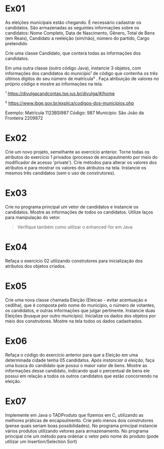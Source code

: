 # Ex01 
As eleições municipais estão chegando. É necessário cadastrar os candidatos. São armazenadas as seguintes informações sobre os candidatos: Nome Completo, Data de Nascimento, Gênero, Total de Bens (em Reais), Candidato a reeleição (sim/não), número do partido, Cargo pretendido

Crie uma classe Candidato, que conterá todas as informações dos candidatos.

Em uma outra classe (outro código Java), instancie 3 objetos, com informações dos candidatos do município¹ de código que contenha os três últimos dígitos do seu número de matrícula² . Faça atribuição de valores no próprio código e mostre as informações na tela.

¹
https://divulgacandcontas.tse.jus.br/divulga/#/home


²
https://www.ibge.gov.br/explica/codigos-dos-municipios.php

Exemplo: Matrícula 1123BSI987
Código: 987
Município: São João da Fronteira 2209872


# Ex02
Crie um novo projeto, semelhante ao exercício anterior. Torne todas os atributos do exercício 1 privados (processo de encapsulmento por meio do modificador de acesso 'private'). Crie métodos para alterar os valores dos atributos e para mostrar os valores dos atributos na tela. Instancie os mesmos três candidatos (sem o uso de construtores).

# Ex03
Crie no programa principal um vetor de candidatos e instancie os candidatos. Mostre as informações de todos os candidatos. Utilize laços para manipulação do vetor.
> Verifique também como utilizar o enhanced-for em Java

# Ex04
Refaça o exercício 02 utilizando construtores para inicialização dos atributos dos objetos criados. 

# Ex05
Crie uma nova classe chamada Eleição (Eleicao - evitar acentuação e cedilha), que é composta pelo nome do município, o número de votantes, os candidatos, e outras informações que julgar pertinente. Instancie duas Eleições (busque por outro município). Inicialize os dados dos objetos por meio dos construtores. Mostre na tela todos os dados cadastrados.

# Ex06
Refaça o código do exercício anterior para que a Eleição em uma determinada cidade tenha 05 candidatos. *Após instanciar a eleição*, faça uma busca do candidato que possui o maior valor de bens. Mostre as informações desse candidato, indicando qual o percentual de bens ele possui em relação a todos os outros candidatos que estão concorrendo na eleição.

# Ex07
Implemente em Java o TADProduto que fizemos em C, utilizando as melhores práticas de encapsulmento.  Crie pelo menos dois construtores (pense quais seriam boas possibilidades). No programa principal instancie vários produtos utilizando vetores para armazenamento. No programa principal crie um método para ordenar o vetor pelo nome do produto (pode utilizar um Insertion/Selection Sort)


